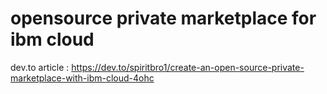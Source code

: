 # opensource private marketplace for ibm cloud

dev.to article : https://dev.to/spiritbro1/create-an-open-source-private-marketplace-with-ibm-cloud-4ohc
